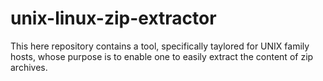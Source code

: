 # unix-linux-zip-extractor
This here repository contains a tool, specifically taylored for UNIX family hosts, whose purpose is to enable one to easily extract the content of zip archives.
